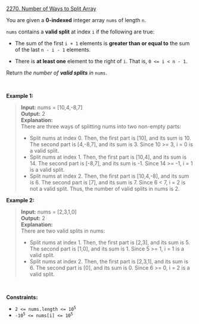 [2270. Number of Ways to Split Array](https://leetcode.com/problems/number-of-ways-to-split-array/)

You are given a **0-indexed** integer array `nums` of length `n`.

`nums` contains a **valid split** at index `i` if the following are true:

- The sum of the first `i + 1` elements is **greater than or equal to** the sum of the last `n - i - 1` elements.

- There is **at least one** element to the right of `i`. That is, `0 <= i < n - 1`.

Return *the number of **valid splits** in* `nums`.

<p>&nbsp;</p>

**Example 1:**

> **Input:** nums = [10,4,-8,7] <br>
> **Output:** 2 <br>
> **Explanation:** <br>
> There are three ways of splitting nums into two non-empty parts: <br>
> - Split nums at index 0. Then, the first part is [10], and its sum is 10. The second part is [4,-8,7], and its sum is 3. Since 10 >= 3, i = 0 is a valid split.
> - Split nums at index 1. Then, the first part is [10,4], and its sum is 14. The second part is [-8,7], and its sum is -1. Since 14 >= -1, i = 1 is a valid split.
> - Split nums at index 2. Then, the first part is [10,4,-8], and its sum is 6. The second part is [7], and its sum is 7. Since 6 < 7, i = 2 is not a valid split.
> Thus, the number of valid splits in nums is 2.

**Example 2:**

> **Input:** nums = [2,3,1,0] <br>
> **Output:** 2 <br>
> **Explanation:** <br>
> There are two valid splits in nums: <br>
> - Split nums at index 1. Then, the first part is [2,3], and its sum is 5. The second part is [1,0], and its sum is 1. Since 5 >= 1, i = 1 is a valid split.
> - Split nums at index 2. Then, the first part is [2,3,1], and its sum is 6. The second part is [0], and its sum is 0. Since 6 >= 0, i = 2 is a valid split.

<p>&nbsp;</p>

**Constraints:**

- <code>2 <= nums.length <= 10<sup>5</sup></code>
- <code>-10<sup>5</sup> <= nums[i] <= 10<sup>5</sup></code>
